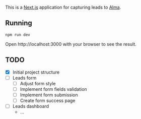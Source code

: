 This is a [Next.js](https://nextjs.org) application for capturing leads to [Alma](https://www.tryalma.ai).

## Running

```
npm run dev
```

Open http://localhost:3000 with your browser to see the result.

## TODO

- [x] Initial project structure
- [ ] Leads form
  - [ ] Adjust form style
  - [ ] Implement form fields validation
  - [ ] Implement form submission
  - [ ] Create form success page
- [ ] Leads dashboard
  - ...
